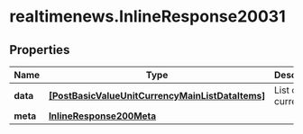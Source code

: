 # realtimenews.InlineResponse20031

## Properties

Name | Type | Description | Notes
------------ | ------------- | ------------- | -------------
**data** | [**[PostBasicValueUnitCurrencyMainListDataItems]**](PostBasicValueUnitCurrencyMainListDataItems.md) | List of main currencies. | [optional] 
**meta** | [**InlineResponse200Meta**](InlineResponse200Meta.md) |  | [optional] 



